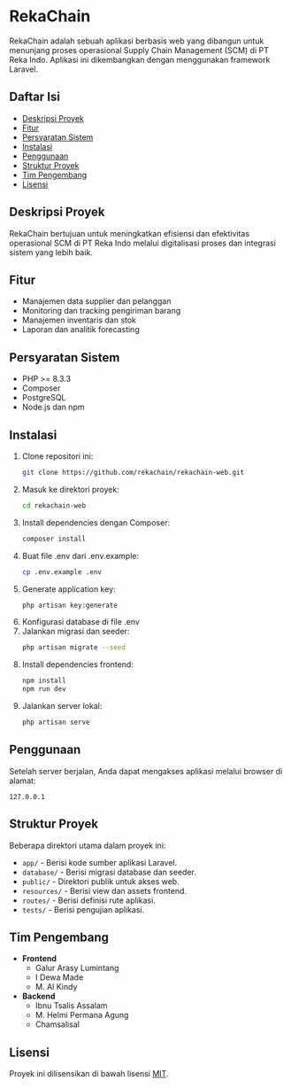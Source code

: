 # RekaChain

RekaChain adalah sebuah aplikasi berbasis web yang dibangun untuk menunjang proses operasional Supply Chain Management (SCM) di PT Reka Indo. Aplikasi ini dikembangkan dengan menggunakan framework Laravel.

## Daftar Isi

-   [Deskripsi Proyek](#deskripsi-proyek)
-   [Fitur](#fitur)
-   [Persyaratan Sistem](#persyaratan-sistem)
-   [Instalasi](#instalasi)
-   [Penggunaan](#penggunaan)
-   [Struktur Proyek](#struktur-proyek)
-   [Tim Pengembang](#tim-pengembang)
-   [Lisensi](#lisensi)

## Deskripsi Proyek

RekaChain bertujuan untuk meningkatkan efisiensi dan efektivitas operasional SCM di PT Reka Indo melalui digitalisasi proses dan integrasi sistem yang lebih baik.

## Fitur

-   Manajemen data supplier dan pelanggan
-   Monitoring dan tracking pengiriman barang
-   Manajemen inventaris dan stok
-   Laporan dan analitik forecasting

## Persyaratan Sistem

-   PHP >= 8.3.3
-   Composer
-   PostgreSQL
-   Node.js dan npm

## Instalasi

1. Clone repositori ini:
    ```bash
    git clone https://github.com/rekachain/rekachain-web.git
    ```
2. Masuk ke direktori proyek:
    ```bash
    cd rekachain-web
    ```
3. Install dependencies dengan Composer:
    ```bash
    composer install
    ```
4. Buat file .env dari .env.example:
    ```bash
    cp .env.example .env
    ```
5. Generate application key:
    ```bash
    php artisan key:generate
    ```
6. Konfigurasi database di file .env
7. Jalankan migrasi dan seeder:
    ```bash
    php artisan migrate --seed
    ```
8. Install dependencies frontend:
    ```bash
    npm install
    npm run dev
    ```
9. Jalankan server lokal:
    ```bash
    php artisan serve
    ```

## Penggunaan

Setelah server berjalan, Anda dapat mengakses aplikasi melalui browser di alamat:

`127.0.0.1`

## Struktur Proyek

Beberapa direktori utama dalam proyek ini:

-   `app/` - Berisi kode sumber aplikasi Laravel.
-   `database/` - Berisi migrasi database dan seeder.
-   `public/` - Direktori publik untuk akses web.
-   `resources/` - Berisi view dan assets frontend.
-   `routes/` - Berisi definisi rute aplikasi.
-   `tests/` - Berisi pengujian aplikasi.

## Tim Pengembang

-   **Frontend**
    -   Galur Arasy Lumintang
    -   I Dewa Made
    -   M. Al Kindy
-   **Backend**
    -   Ibnu Tsalis Assalam
    -   M. Helmi Permana Agung
    -   Chamsalisal

## Lisensi

Proyek ini dilisensikan di bawah lisensi [MIT](LICENSE).
